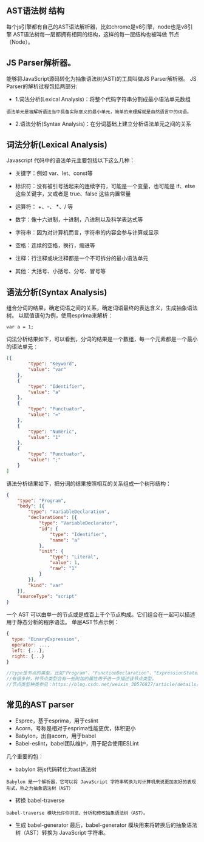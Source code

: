 
## AST语法树 结构
每个js引擎都有自己的AST语法解析器，比如chrome是v8引擎，node也是v8引擎
AST语法树每一层都拥有相同的结构，这样的每一层结构也被叫做 节点（Node）。

## JS Parser解析器。
能够将JavaScript源码转化为抽象语法树(AST)的工具叫做JS Parser解析器。
JS Parser的解析过程包括两部分:
- 1.词法分析(Lexical Analysis)：将整个代码字符串分割成最小语法单元数组
```
语法单元是被解析语法当中具备实际意义的最小单元，简单的来理解就是自然语言中的词语。
```
- 2.语法分析(Syntax Analysis)：在分词基础上建立分析语法单元之间的关系

## 词法分析(Lexical Analysis)
Javascript 代码中的语法单元主要包括以下这么几种：
- 关键字：例如 var、let、const等

- 标识符：没有被引号括起来的连续字符，可能是一个变量，也可能是 if、else 这些关键字，又或者是 true、false 这些内置常量

- 运算符： +、-、 *、/ 等

- 数字：像十六进制，十进制，八进制以及科学表达式等

- 字符串：因为对计算机而言，字符串的内容会参与计算或显示

- 空格：连续的空格，换行，缩进等

- 注释：行注释或块注释都是一个不可拆分的最小语法单元

- 其他：大括号、小括号、分号、冒号等

## 语法分析(Syntax Analysis)
组合分词的结果，确定词语之间的关系，确定词语最终的表达含义，生成抽象语法树。
以赋值语句为例，使用esprima来解析：
```
var a = 1;
```

词法分析结果如下，可以看到，分词的结果是一个数组，每一个元素都是一个最小的语法单元：
```json
[{
		"type": "Keyword",
		"value": "var"
	},
	{
		"type": "Identifier",
		"value": "a"
	},
	{
		"type": "Punctuator",
		"value": "="
	},
	{
		"type": "Numeric",
		"value": "1"
	},
	{
		"type": "Punctuator",
		"value": ";"
	}
]
```
语法分析结果如下，把分词的结果按照相互的关系组成一个树形结构：
```json
{
	"type": "Program",
	"body": [{
		"type": "VariableDeclaration",
		"declarations": [{
			"type": "VariableDeclarator",
			"id": {
				"type": "Identifier",
				"name": "a"
			},
			"init": {
				"type": "Literal",
				"value": 1,
				"raw": "1"
			}
		}],
		"kind": "var"
	}],
	"sourceType": "script"
}
```



一个 AST 可以由单一的节点或是成百上千个节点构成。它们组合在一起可以描述用于静态分析的程序语法。
单层AST节点示例：
```javaScript
{
  type: "BinaryExpression",
  operator: ...,
  left: {...},
  right: {...}
}
 
//type是节点的类型，比如"Program"、"FunctionDeclaration"、"ExpressionStatement"等，类型
//有很多种，种节点类型会有一些附加的属性用于进一步描述该节点类型。
//节点类型种类参见：https://blog.csdn.net/weixin_30576827/article/details/94938016
```

## 常见的AST parser
- Espree，基于esprima，用于eslint
- Acorn，号称是相对于esprima性能更优，体积更小
- Babylon，出自acorn，用于babel
- Babel-eslint，babel团队维护，用于配合使用ESLint

几个重要的包：
- babylon  将js代码转化为ast语法树
```
Babylon 是一个解析器，它可以将 JavaScript 字符串转换为对计算机来说更加友好的表现形式，称之为抽象语法树（AST）
```

- 转换 babel-traverse 
```
babel-traverse 模块允许你浏览、分析和修改抽象语法树（AST）。
```

- 生成 babel-generator 
最后，babel-generator 模块用来将转换后的抽象语法树（AST）转换为 JavaScript 字符串。